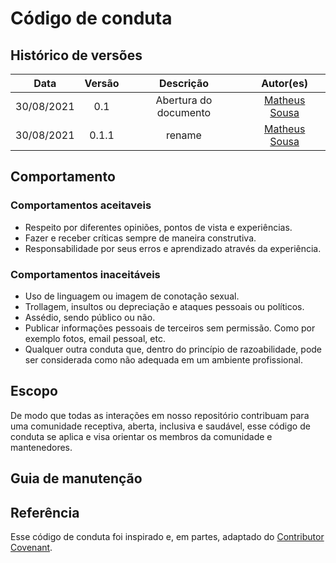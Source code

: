 # Código de conduta

## Histórico de versões

| Data       | Versão | Descrição                      | Autor(es) |
| :--------: | :----: | :----------------------------: | :-------: |
| 30/08/2021 |  0.1   |     Abertura do documento      | [Matheus Sousa](https://github.com/gatotabaco) |
| 30/08/2021 |  0.1.1   |     rename      | [Matheus Sousa](https://github.com/gatotabaco) |


## Comportamento

### Comportamentos aceitaveis

- Respeito por diferentes opiniões, pontos de vista e experiências.
- Fazer e receber críticas sempre de maneira construtiva.
- Responsabilidade por seus erros e aprendizado através da experiência.

### Comportamentos inaceitáveis

- Uso de linguagem ou imagem de conotação sexual.
- Trollagem, insultos ou depreciação e ataques pessoais ou políticos.
- Assédio, sendo público ou não.
- Publicar informações pessoais de terceiros sem permissão. Como por exemplo fotos, email pessoal, etc.
- Qualquer outra conduta que, dentro do princípio de razoabilidade, pode ser considerada como não adequada em um ambiente profissional.

## Escopo

De modo que todas as interações em nosso repositório contribuam para uma comunidade receptiva, aberta, inclusiva e saudável, esse código de conduta se aplica e visa
orientar os membros da comunidade e mantenedores.

## Guia de manutenção

## Referência

Esse código de conduta foi inspirado e, em partes, adaptado do [Contributor Covenant](https://www.contributor-covenant.org/version/2/1/code_of_conduct.html).
